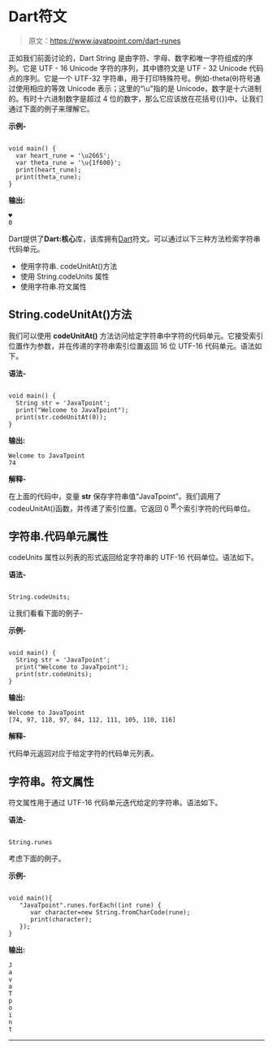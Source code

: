 # Dart符文

> 原文：<https://www.javatpoint.com/dart-runes>

正如我们前面讨论的，Dart String 是由字符、字母、数字和唯一字符组成的序列。它是 UTF - 16 Unicode 字符的序列，其中镖符文是 UTF - 32 Unicode 代码点的序列。它是一个 UTF-32 字符串，用于打印特殊符号。例如-theta(θ)符号通过使用相应的等效 Unicode 表示；这里的“\u”指的是 Unicode，数字是十六进制的。有时十六进制数字是超过 4 位的数字，那么它应该放在花括号({})中。让我们通过下面的例子来理解它。

**示例-**

```

void main() {
  var heart_rune = '\u2665';
  var theta_rune = '\u{1f600}';
  print(heart_rune);
  print(theta_rune);
}

```

**输出:**

```
♥
Θ

```

Dart提供了**Dart:核心**库，该库拥有[Dart](https://www.javatpoint.com/dart-programming)符文。可以通过以下三种方法检索字符串代码单元。

*   使用字符串. codeUnitAt()方法
*   使用 String.codeUnits 属性
*   使用字符串.符文属性

## String.codeUnitAt()方法

我们可以使用 **codeUnitAt()** 方法访问给定字符串中字符的代码单元。它接受索引位置作为参数，并在传递的字符串索引位置返回 16 位 UTF-16 代码单元。语法如下。

**语法-**

```

void main() {
  String str = 'JavaTpoint';
  print("Welcome to JavaTpoint");
  print(str.codeUnitAt(0));
}

```

**输出:**

```
Welcome to JavaTpoint
74

```

**解释-**

在上面的代码中，变量 **str** 保存字符串值“JavaTpoint”。我们调用了 codeuUnitAt()函数，并传递了索引位置。它返回 0 <sup>第</sup>个索引字符的代码单位。

## 字符串.代码单元属性

codeUnits 属性以列表的形式返回给定字符串的 UTF-16 代码单位。语法如下。

**语法-**

```

String.codeUnits;

```

让我们看看下面的例子-

**示例-**

```

void main() {
  String str = 'JavaTpoint';
  print("Welcome to JavaTpoint");
  print(str.codeUnits);
}

```

**输出:**

```
Welcome to JavaTpoint
[74, 97, 118, 97, 84, 112, 111, 105, 110, 116]

```

**解释-**

代码单元返回对应于给定字符的代码单元列表。

## 字符串。符文属性

符文属性用于通过 UTF-16 代码单元迭代给定的字符串。语法如下。

**语法-**

```

String.runes

```

考虑下面的例子。

**示例-**

```

void main(){ 
   "JavaTpoint".runes.forEach((int rune) { 
      var character=new String.fromCharCode(rune); 
      print(character); 
   });  
}

```

**输出:**

```
J
a
v
a
T
p
o
i
n
t

```

* * *